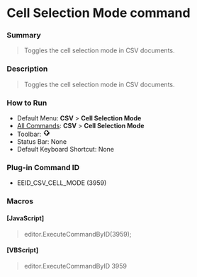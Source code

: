 # Cell Selection Mode command

### Summary

> Toggles the cell selection mode in CSV documents.

### Description

> Toggles the cell selection mode in CSV documents.

### How to Run

- Default Menu: **CSV** \> **Cell Selection Mode**
- [All Commands](../tools/all_commands): **CSV** \> **Cell Selection Mode**
- Toolbar: ![](../../images/cell_selection_mode.gif)
- Status Bar: None
- Default Keyboard Shortcut: None

### Plug-in Command ID

- EEID\_CSV\_CELL\_MODE (3959)

### Macros

#### \[JavaScript\]

> editor.ExecuteCommandByID(3959);

#### \[VBScript\]

> editor.ExecuteCommandByID 3959
